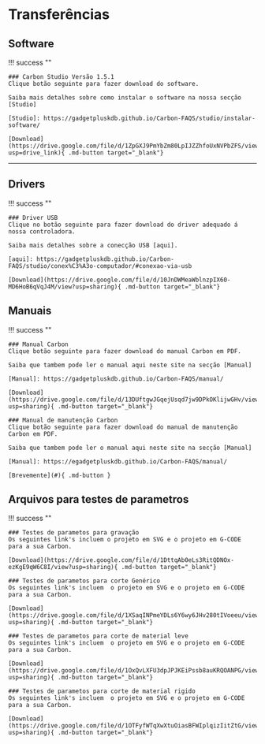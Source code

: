 # Transferências

## Software

!!! success ""

    ### Carbon Studio Versão 1.5.1
    Clique botão seguinte para fazer download do software.
    
    Saiba mais detalhes sobre como instalar o software na nossa secção [Studio]

    [Studio]: https://gadgetpluskdb.github.io/Carbon-FAQS/studio/instalar-software/

    [Download](https://drive.google.com/file/d/1ZpGXJ9PmYbZm80LpIJZZhfoUxNVPbZFS/view?usp=drive_link){ .md-button target="_blank"}   

---

## Drivers

!!! success ""

    ### Driver USB
    Clique no botão seguinte para fazer download do driver adequado á nossa controladora.

    Saiba mais detalhes sobre a conecção USB [aqui].

    [aqui]: https://gadgetpluskdb.github.io/Carbon-FAQS/studio/conex%C3%A3o-computador/#conexao-via-usb

    [Download](https://drive.google.com/file/d/10JnDWMeaWblnzpIX60-MD6HoB6qVqJ4M/view?usp=sharing){ .md-button target="_blank"}  


## Manuais

!!! success ""

    ### Manual Carbon
    Clique botão seguinte para fazer download do manual Carbon em PDF.
    
    Saiba que tambem pode ler o manual aqui neste site na secção [Manual]

    [Manual]: https://gadgetpluskdb.github.io/Carbon-FAQS/manual/

    [Download](https://drive.google.com/file/d/13DUftgwJGqejUsqd7jw9DPkOKlijwGHv/view?usp=sharing){ .md-button target="_blank"}

    ### Manual de manutenção Carbon
    Clique botão seguinte para fazer download do manual de manutenção Carbon em PDF.
    
    Saiba que tambem pode ler o manual aqui neste site na secção [Manual]

    [Manual]: https://egadgetpluskdb.github.io/Carbon-FAQS/manual/

    [Brevemente](#){ .md-button }

## Arquivos para testes de parametros

!!! success ""

    ### Testes de parametos para gravação
    Os seguintes link's incluem o projeto em SVG e o projeto em G-CODE para a sua Carbon.

    [Download](https://drive.google.com/file/d/1DttqAb0eLs3RitQDNOx-ezKgE9qW6C8I/view?usp=sharing){ .md-button target="_blank"}

    ### Testes de parametos para corte Genérico
    Os seguintes link's incluem  o projeto em SVG e o projeto em G-CODE para a sua Carbon.

    [Download](https://drive.google.com/file/d/1XSaqINPmeYDLs6Y6wy6JHv280tIVoeeu/view?usp=sharing){ .md-button target="_blank"}

    ### Testes de parametos para corte de material leve
    Os seguintes link's incluem  o projeto em SVG e o projeto em G-CODE para a sua Carbon.

    [Download](https://drive.google.com/file/d/1OxQvLXFU3dpJPJKEiPssb8auKRQOANPG/view?usp=sharing){ .md-button target="_blank"}

    ### Testes de parametos para corte de material rigido
    Os seguintes link's incluem  o projeto em SVG e o projeto em G-CODE para a sua Carbon.

    [Download](https://drive.google.com/file/d/1OTFyfWTqXwXtuOiasBFWIplqizIitZtG/view?usp=sharing){ .md-button target="_blank"} 